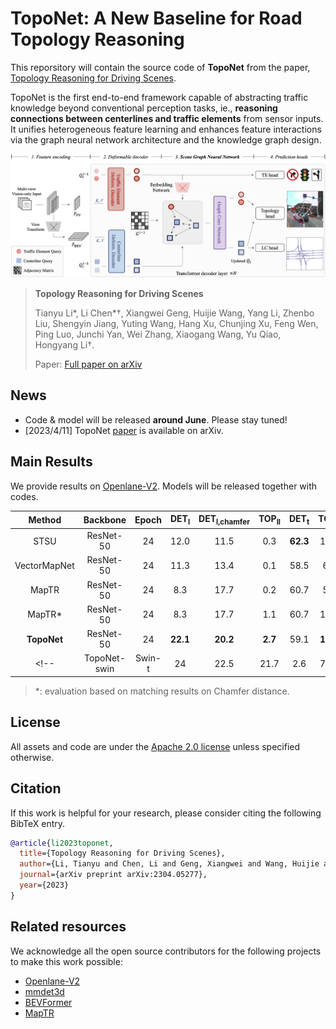 # TopoNet: A New Baseline for Road Topology Reasoning

This reporsitory will contain the source code of **TopoNet** from the paper, [Topology Reasoning for Driving Scenes](https://arxiv.org/abs/2304.05277).

TopoNet is the first end-to-end framework capable of abstracting traffic knowledge beyond conventional perception tasks, ie., **reasoning connections between centerlines and traffic elements** from sensor inputs. It unifies heterogeneous feature
learning and enhances feature interactions via the graph neural network architecture and the knowledge graph design.

![method](figs/pipeline.png "Model Architecture")

> **Topology Reasoning for Driving Scenes**
> 
> Tianyu Li*, Li Chen*†, Xiangwei Geng, Huijie Wang, Yang Li, Zhenbo Liu, Shengyin Jiang, Yuting Wang, Hang Xu, Chunjing Xu, Feng Wen, Ping Luo, Junchi Yan, Wei Zhang, Xiaogang Wang, Yu Qiao, Hongyang Li†.
>
> Paper: [Full paper on arXiv](https://arxiv.org/abs/2304.05277)


## News

- Code & model will be released **around June**. Please stay tuned!
- [2023/4/11] TopoNet [paper](https://arxiv.org/abs/2304.05277) is available on arXiv.

## Main Results

We provide results on [Openlane-V2](https://github.com/OpenDriveLab/OpenLane-V2). Models will be released together with codes.

|    Method    |  Backbone | Epoch | DET<sub>l</sub> | DET<sub>l,chamfer</sub> | TOP<sub>ll</sub> | DET<sub>t</sub> | TOP<sub>lt</sub> |  OLS | Model
|:------------:|:---------:|:-----:|:-------:|:-------:|:----------:|:-------:|:----------:|:----:|:------:|
|     STSU     | ResNet-50 |   24  |   12.0  |  11.5  |     0.3    |   **62.3**  |    10.1    | 27.9 |    -    |
| VectorMapNet | ResNet-50 |   24  |   11.3  |  13.4  |     0.1    |   58.5  |    6.2     | 24.5 |    -    |
|     MapTR    | ResNet-50 |   24  |   8.3   |  17.7  |     0.2    |   60.7  |    5.8     | 24.3 |    -    |
|     MapTR*   | ResNet-50 |   24  |   8.3   |  17.7  |     1.1    |   60.7  |    10.1    | 30.2 |    -    |
|    **TopoNet**   | ResNet-50 |   24  |   **22.1**  |  **20.2**  |     **2.7**    |   59.1  |    **14.9**    | **34.0** |    -    |
<!-- | TopoNet-swin |   Swin-t  |   24  |   22.5  |  21.7  |     2.6    |   71.7  |    17.8    | 38.2 |    -    | -->

> $*$: evaluation based on matching results on Chamfer distance.

## License

All assets and code are under the [Apache 2.0 license](./LICENSE) unless specified otherwise.

## Citation
If this work is helpful for your research, please consider citing the following BibTeX entry.

``` bibtex
@article{li2023toponet,
  title={Topology Reasoning for Driving Scenes},
  author={Li, Tianyu and Chen, Li and Geng, Xiangwei and Wang, Huijie and Li, Yang and Liu, Zhenbo and Jiang, Shengyin and Wang, Yuting and Xu, Hang and Xu, Chunjing and Wen, Feng and Luo, Ping and Yan, Junchi and Zhang, Wei and Wang, Xiaogang and Qiao, Yu and Li, Hongyang},
  journal={arXiv preprint arXiv:2304.05277},
  year={2023}
}
```

## Related resources

We acknowledge all the open source contributors for the following projects to make this work possible:

- [Openlane-V2](https://github.com/OpenDriveLab/OpenLane-V2)
- [mmdet3d](https://github.com/open-mmlab/mmdetection3d)
- [BEVFormer](https://github.com/fundamentalvision/BEVFormer)
- [MapTR](https://github.com/hustvl/MapTR)

